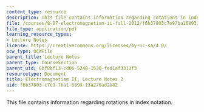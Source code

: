 ```yaml
---
content_type: resource
description: This file contains information regarding rotations in index notation.
file: /courses/8-07-electromagnetism-ii-fall-2012/f6b37803c7e97ba1689313a270ad2b82_MIT8_07F12_ln2.pdf
file_type: application/pdf
learning_resource_types:
- Lecture Notes
license: https://creativecommons.org/licenses/by-nc-sa/4.0/
ocw_type: OCWFile
parent_title: Lecture Notes
parent_type: CourseSection
parent_uid: 6bf8bf13-cd06-5248-1530-fed1af3313f3
resourcetype: Document
title: Electromagnetism II, Lecture Notes 2
uid: f6b37803-c7e9-7ba1-6893-13a270ad2b82
---
```

This file contains information regarding rotations in index notation.